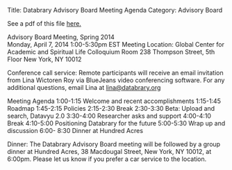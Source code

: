 Title: Databrary Advisory Board Meeting Agenda
Category: Advisory Board

See a pdf of this file [here.](/files/agenda.pdf)

Advisory Board Meeting, Spring 2014  
Monday, April 7, 2014
1:00-5:30pm EST
Meeting Location:
Global Center for Academic and Spiritual Life
Colloquium Room
238 Thompson Street, 5th Floor
New York, NY 10012
	
Conference call service:
Remote participants will receive an email invitation from Lina Wictoren Roy via BlueJeans video conferencing software.
For any additional questions, email Lina at lina@databrary.org

Meeting Agenda
1:00-1:15  Welcome and recent accomplishments
1:15-1:45  Roadmap
1:45-2:15  Policies
2:15-2:30  Break
2:30-3:30  Beta: Upload and search, Datavyu 2.0
3:30-4:00  Researcher asks and support
4:00-4:10  Break
4:10-5:00  Positioning Databrary for the future
5:00-5:30  Wrap up and discussion
6:00- 8:30 Dinner at Hundred Acres

Dinner:
The Databrary Advisory Board meeting will be followed by a group dinner at Hundred Acres, 38 Macdougal Street, New York, NY 10012, at 6:00pm. Please let us know if you prefer a car service to the location. 


